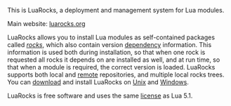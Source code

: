 This is LuaRocks, a deployment and management system for Lua modules.

Main website: [luarocks.org](http://www.luarocks.org)

LuaRocks allows you to install Lua modules as self-contained packages called
[*rocks*][1], which also contain version [dependency][2] information. This
information is used both during installation, so that when one rock is
requested all rocks it depends on are installed as well, and at run time, so
that when a module is required, the correct version is loaded. LuaRocks
supports both local and [remote][3] repositories, and multiple local rocks
trees. You can [download][4] and install LuaRocks on [Unix][5] and
[Windows][6].

LuaRocks is free software and uses the same [license][7] as Lua 5.1.

[1]: http://luarocks.org/en/Types_of_rocks
[2]: http://luarocks.org/en/Dependencies
[3]: http://luarocks.org/en/Rocks_repositories
[4]: http://luarocks.org/en/Download
[5]: http://luarocks.org/en/Installation_instructions_for_Unix
[6]: http://luarocks.org/en/Installation_instructions_for_Windows
[7]: http://luarocks.org/en/License

